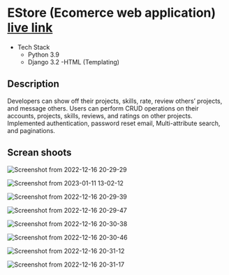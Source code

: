 # EStore (Ecomerce web application) [live link](https://web-production-d39a.up.railway.app/)
- Tech Stack
  - Python 3.9
  - Django 3.2
  -HTML (Templating)
  
## Description 
Developers can show off their projects, skills, rate, review others’ projects, and
message others. Users can perform CRUD operations on their accounts, projects,
skills, reviews, and ratings on other projects. Implemented authentication,
password reset email, Multi-attribute search, and paginations.

## Screan shoots 


![Screenshot from 2022-12-16 20-29-29](https://user-images.githubusercontent.com/88018904/211745930-1d8474fc-a418-4291-8eb6-e858a3fc93b4.png)

![Screenshot from 2023-01-11 13-02-12](https://user-images.githubusercontent.com/88018904/211746061-bd1831c6-dbaf-46fa-82fc-78d7171384e6.png)

![Screenshot from 2022-12-16 20-29-39](https://user-images.githubusercontent.com/88018904/211746148-f0e2b113-c0c4-4052-a4d3-42aeaa78eb6b.png)

![Screenshot from 2022-12-16 20-29-47](https://user-images.githubusercontent.com/88018904/211746184-eccbf8e0-a31f-40c2-b5d4-6e03f2db0fbb.png)

![Screenshot from 2022-12-16 20-30-38](https://user-images.githubusercontent.com/88018904/211746261-84e52b3e-5cfd-4787-b84a-f2c735fcc475.png)

![Screenshot from 2022-12-16 20-30-46](https://user-images.githubusercontent.com/88018904/211746344-9629dcb6-680c-4bb7-934f-218d250402ff.png)

![Screenshot from 2022-12-16 20-31-12](https://user-images.githubusercontent.com/88018904/211746464-bc0bf87b-906c-4316-91b8-a14354685ed1.png)

![Screenshot from 2022-12-16 20-31-17](https://user-images.githubusercontent.com/88018904/211746490-e046e887-6909-4f8f-84f9-34ab1a6cdf6a.png)




 
